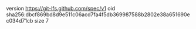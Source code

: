 version https://git-lfs.github.com/spec/v1
oid sha256:dbcf869bd8d9e511c06acd7fa4f5db369987588b2802e38a651690ec034d71cb
size 7
